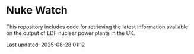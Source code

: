 # Nuke Watch

This repository includes code for retrieving the latest information available on the output of EDF nuclear power plants in the UK.

Last updated: 2025-08-28 01:12